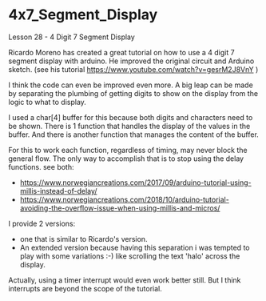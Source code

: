 # 4x7_Segment_Display
Lesson 28 - 4 Digit 7 Segment Display


Ricardo Moreno has created a great tutorial on how to use a 4 digit 7 segment display with arduino.
He improved the original circuit and Arduino sketch. (see his tutorial https://www.youtube.com/watch?v=gesrM2J8VnY )

I think the code can even be improved even more.
A big leap can be made by separating the plumbing of getting digits to show on the display from the logic to what to display.

I used a char[4] buffer for this because both digits and characters need to be shown.
There is 1 function that handles the display of the values in the buffer.
And there is another function that manages the content of the buffer.

For this to work each function, regardless of timing, may never block the general flow. 
The only way to accomplish that is to stop using the delay functions.
see both:
- https://www.norwegiancreations.com/2017/09/arduino-tutorial-using-millis-instead-of-delay/
- https://www.norwegiancreations.com/2018/10/arduino-tutorial-avoiding-the-overflow-issue-when-using-millis-and-micros/

I provide 2 versions:
- one that is similar to Ricardo's version.
- An extended version because having this separation i was tempted to play with some variations :-)
     like scrolling the text 'halo' across the display.
     
Actually, using a timer interrupt would even work better still. But I think interrupts are beyond the scope of the tutorial.
